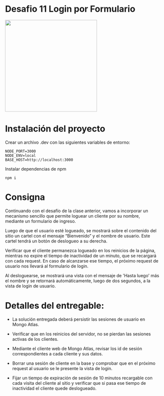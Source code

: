 # Desafio 11 Login por Formulario

<img src="https://egymerch.com/site_assets/assets/imgs/login/login.png" alt="" width="300">

# Instalación del proyecto

Crear un archivo .dev con las siguientes variables de entorno:

    NODE_PORT=3000
    NODE_ENV=local
    BASE_HOST=http://localhost:3000

Instalar dependencias de npm

`npm i`

# Consigna

Continuando con el desafío de la clase anterior, vamos a incorporar un mecanismo sencillo que permite loguear un cliente por su nombre, mediante un formulario de ingreso.

Luego de que el usuario esté logueado, se mostrará sobre el contenido del sitio un cartel con el mensaje “Bienvenido” y el nombre de usuario. Este cartel tendrá un botón de deslogueo a su derecha.

Verificar que el cliente permanezca logueado en los reinicios de la página, mientras no expire el tiempo de inactividad de un minuto, que se recargará con cada request. En caso de alcanzarse ese tiempo, el próximo request de usuario nos llevará al formulario de login.

Al desloguearse, se mostrará una vista con el mensaje de 'Hasta luego' más el nombre y se retornará automáticamente, luego de dos segundos, a la vista de login de usuario.

# Detalles del entregable:

- La solución entregada deberá persistir las sesiones de usuario en Mongo Atlas.

- Verificar que en los reinicios del servidor, no se pierdan las sesiones activas de los clientes.

- Mediante el cliente web de Mongo Atlas, revisar los id de sesión correspondientes a cada cliente y sus datos.

- Borrar una sesión de cliente en la base y comprobar que en el próximo request al usuario se le presente la vista de login.

- Fijar un tiempo de expiración de sesión de 10 minutos recargable con cada visita del cliente al sitio y verificar que si pasa ese tiempo de inactividad el cliente quede deslogueado.
